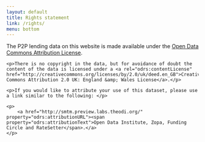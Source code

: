 ```yaml
---
layout: default
title: Rights statement
link: /rights/
menu: bottom
---
```

<div typeof="odrs:RightsStatement" resource="/rights">
	<p>The P2P lending data on this website is made available under the <a href="http://opendatacommons.org/licenses/by/1.0" property="odrs:dataLicense">Open Data Commons Attribution License</a>.</p>

	<p>There is no copyright in the data, but for avoidance of doubt the content of the data is licensed under a <a rel="odrs:contentLicense" href="http://creativecommons.org/licenses/by/2.0/uk/deed.en_GB">Creative Commons Attribution 2.0 UK: England &amp; Wales License</a>.</p>

    <p>If you would like to attribute your use of this dataset, please use a link similar to the following: </p>

    <p>
    	<a href="http://smtm.preview.labs.theodi.org/" property="odrs:attributionURL"><span property="odrs:attributionText">Open Data Institute, Zopa, Funding Circle and RateSetter</span>.</a>
    </p>
</div>